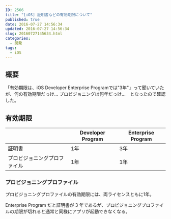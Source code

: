 ```yaml
---
ID: 2566
title: "[iOS] 証明書などの有効期限について"
published: true
date: 2016-07-27 14:56:34
updated: 2016-07-27 14:56:34
slug: 20160727145634.html
categories:
  - 開発
tags:
  - iOS
---
```


<h2>概要</h2>
「有効期限は、iOS Developer Enterprise Programでは"3年"」って聞いていたが、何の有効期限だっけ… プロビジョニングは何年だっけ…　となったので確認した。
<h2>有効期限</h2>
<table>
<thead>
<tr>
<th></th>
<th>Developer Program</th>
<th>Enterprise Program</th>
</tr>
</thead>
<tbody>
<tr>
<td>証明書</td>
<td>1年</td>
<td>3年</td>
</tr>
<tr>
<td>プロビジョニングプロファイル</td>
<td>1年</td>
<td>1年</td>
</tr>
</tbody>
</table>

<h3>プロビジョニングプロファイル</h3>
プロビジョニングプロファイルの有効期限には、両ライセンスともに1年。

Enterprise Program だと証明書が 3 年であるが、プロビジョニングプロファイルの期限が切れると通常と同様にアプリが起動できなくなる。
